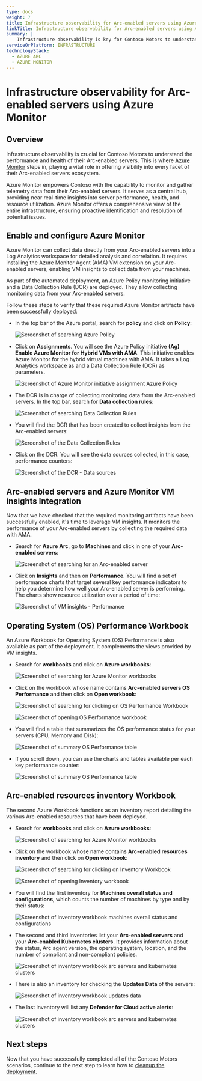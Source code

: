 ```yaml
---
type: docs
weight: 7
title: Infrastructure observability for Arc-enabled servers using Azure Monitor
linkTitle: Infrastructure observability for Arc-enabled servers using Azure Monitor
summary: |
    Infrastructure observability is key for Contoso Motors to understand the performance and the health of their Arc-enabled servers. This is where Azure Monitor steps in, playing a crucial role in providing visibility into every aspect of their Arc-enabled servers ecosystem.
serviceOrPlatform: INFRASTRUCTURE
technologyStack:
  - AZURE ARC
  - AZURE MONITOR
---
```


# Infrastructure observability for Arc-enabled servers using Azure Monitor

## Overview

Infrastructure observability is crucial for Contoso Motors to understand the performance and health of their Arc-enabled servers. This is where [Azure Monitor](https://learn.microsoft.com/azure/cloud-adoption-framework/scenarios/hybrid/arc-enabled-servers/eslz-management-and-monitoring-arc-server) steps in, playing a vital role in offering visibility into every facet of their Arc-enabled servers ecosystem.

Azure Monitor empowers Contoso with the capability to monitor and gather telemetry data from their Arc-enabled servers. It serves as a central hub, providing near real-time insights into server performance, health, and resource utilization. Azure Monitor offers a comprehensive view of the entire infrastructure, ensuring proactive identification and resolution of potential issues.

## Enable and configure Azure Monitor

Azure Monitor can collect data directly from your Arc-enabled servers into a Log Analytics workspace for detailed analysis and correlation. It requires installing the Azure Monitor Agent (AMA) VM extension on your Arc-enabled servers, enabling VM insights to collect data from your machines.

As part of the automated deployment, an Azure Policy monitoring initiative and a Data Collection Rule (DCR) are deployed. They allow collecting monitoring data from your Arc-enabled servers.

Follow these steps to verify that these required Azure Monitor artifacts have been successfully deployed:

- In the top bar of the Azure portal, search for **policy** and click on **Policy**:

    ![Screenshot of searching Azure Policy](./img/search_policy.png)

- Click on **Assignments**. You will see the Azure Policy initiative **(Ag) Enable Azure Monitor for Hybrid VMs with AMA**. This initiative enables Azure Monitor for the hybrid virtual machines with AMA. It takes a Log Analytics workspace as and a Data Collection Rule (DCR) as parameters.

    ![Screenshot of Azure Monitor initiative assignment Azure Policy](./img/azure_monitor_initiative.png)

- The DCR is in charge of collecting monitoring data from the Arc-enabled servers. In the top bar, search for **Data collection rules**:

    ![Screenshot of searching Data Collection Rules](./img/search_dcr.png)

- You will find the DCR that has been created to collect insights from the Arc-enabled servers:

    ![Screenshot of the Data Collection Rules](./img/dcr_vmi.png)

- Click on the DCR. You will see the data sources collected, in this case, performance counters:

    ![Screenshot of the DCR - Data sources](./img/dcr_datasources.png)

## Arc-enabled servers and Azure Monitor VM insights Integration

Now that we have checked that the required monitoring artifacts have been successfully enabled, it's time to leverage VM insights. It monitors the performance of your Arc-enabled servers by collecting the required data with AMA.

- Search for **Azure Arc**, go to **Machines** and click in one of your **Arc-enabled servers**:

    ![Screenshot of searching for an Arc-enabled server](./img/search_arc_server.png)

- Click on **Insights** and then on **Performance**. You will find a set of performance charts that target several key performance indicators to help you determine how well your Arc-enabled server is performing. The charts show resource utilization over a period of time:

    ![Screenshot of VM insights - Performance](./img/vminsights_performance.png)

## Operating System (OS) Performance Workbook

An Azure Workbook for Operating System (OS) Performance is also available as part of the deployment. It complements the views provided by VM insights.

- Search for **workbooks** and click on **Azure workbooks**:

  ![Screenshot of searching for Azure Monitor workbooks](./img/search_workbooks.png)

- Click on the workbook whose name contains **Arc-enabled servers OS Performance** and then click on **Open workbook**:

  ![Screenshot of searching for clicking on OS Performance Workbook](./img/click_osworkbook.png)

  ![Screenshot of opening OS Performance workbook](./img/open_osworkbook.png)

- You will find a table that summarizes the OS performance status for your servers (CPU, Memory and Disk):
  
  ![Screenshot of summary OS Performance table](./img/summarize_osworkbook.png)

- If you scroll down, you can use the charts and tables available per each key performance counter:

  ![Screenshot of summary OS Performance table](./img/cpuusage_osworkbook.png)

## Arc-enabled resources inventory Workbook

The second Azure Workbook functions as an inventory report detailing the various Arc-enabled resources that have been deployed.

- Search for **workbooks** and click on **Azure workbooks**:

  ![Screenshot of searching for Azure Monitor workbooks](./img/search_workbooks.png)

- Click on the workbook whose name contains **Arc-enabled resources inventory** and then click on **Open workbook**:

  ![Screenshot of searching for clicking on Inventory Workbook](./img/click_inventoryworkbook.png)

  ![Screenshot of opening Inventory workbook](./img/open_inventoryworkbook.png)

- You will find the first inventory for **Machines overall status and configurations**, which counts the number of machines by type and by their status:

  ![Screenshot of inventory workbook machines overall status and configurations](./img/machinesoverall_inventoryworkbook.png)

- The second and third inventories list your **Arc-enabled servers** and your **Arc-enabled Kubernetes clusters**. It provides information about the status, Arc agent version, the operating system, location, and the number of compliant and non-compliant policies.

  ![Screenshot of inventory workbook arc servers and kubernetes clusters](./img/arcserverskubernetesclusters_inventoryworkbook.png)

- There is also an inventory for checking the **Updates Data** of the servers:

  ![Screenshot of inventory workbook updates data](./img/updatesdata_inventoryworkbook.png)

- The last inventory will list any **Defender for Cloud active alerts**:

  ![Screenshot of inventory workbook arc servers and kubernetes clusters](./img/defenderalerts_inventoryworkbook.png)

## Next steps

Now that you have successfully completed all of the Contoso Motors scenarios, continue to the next step to learn how to [cleanup the deployment](../cleanup/).
